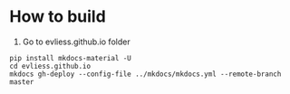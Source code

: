 # How to build

1. Go to evliess.github.io folder

```
pip install mkdocs-material -U 
cd evliess.github.io
mkdocs gh-deploy --config-file ../mkdocs/mkdocs.yml --remote-branch master
```